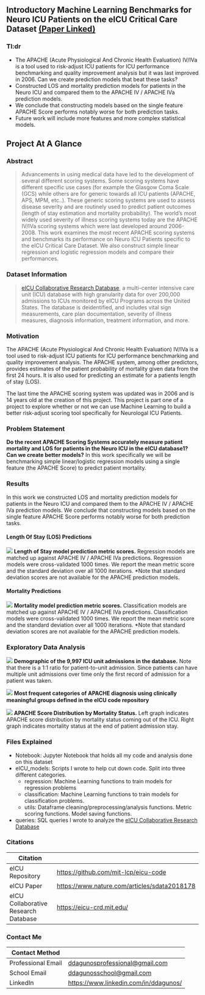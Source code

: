 ## Introductory Machine Learning Benchmarks for Neuro ICU Patients on the eICU Critical Care Dataset [(Paper Linked)](https://github.com/darwin-a/PersonalProjects/blob/master/Personal%20Programming%20Projects/Python/Data%20Science/eICU/Project%201/Introductory%20Machine%20Learning%20Benchmarks%20for%20Neuro%20ICU%20Patients%20on%20the%20eICU%20Critical%20Care%20Dataset.pdf)

### Tl:dr
- The APACHE (Acute Physiological And Chronic Health Evaluation) IV/IVa is a tool used to risk-adjust ICU patients for ICU performance benchmarking and quality improvement analysis but it was last improved in 2006. Can we create prediction models that beat these tasks?
- Constructed LOS and mortality prediction models for patients in the Neuro ICU and compared them to the APACHE IV / APACHE IVa prediction models.
- We conclude that constructing models based on the single feature APACHE Score performs notably worse for both prediction tasks.
- Future work will include more features and more complex statistical models. 
  
## Project At A Glance

### Abstract

> Advancements in using medical data have led to the development of several different scoring systems. Some scoring systems have different specific use cases (for example the Glasgow Coma Scale (GCS) while others are for generic towards all ICU patients (APACHE, APS, MPM, etc..). These generic scoring systems are used to assess disease severity and are routinely used to predict patient outcomes (length of stay estimation and mortality probability). The world’s most widely used severity of illness scoring systems today are the APACHE IV/IVa scoring systems which were last developed around 2006-2008. This work examines the most recent APACHE scoring systems and benchmarks its performance on Neuro ICU Patients specific to the eICU Critical Care Dataset. We also construct simple linear regression and logistic regression models and compare their performances.

### Dataset Information

> [eICU Collaborative Research Database](https://eicu-crd.mit.edu/), a multi-center intensive care unit (ICU) database with high granularity data for over 200,000 admissions to ICUs monitored by eICU Programs across the United States. The database is deidentified, and includes vital sign measurements, care plan documentation, severity of illness measures, diagnosis information, treatment information, and more. 

### **Motivation** 

The APACHE (Acute Physiological And Chronic Health Evaluation) IV/IVa is a tool used to risk-adjust ICU patients for ICU performance benchmarking and quality improvement analysis. The APACHE system, among other predictors, provides estimates of the patient probability of mortality given data from the first 24 hours. It is also used for predicting an estimate for a patients length of stay (LOS).

The last time the APACHE scoring system was updated was in 2006 and is 14 years old at the creation of this project. This project is part one of a project to explore whether or not we can use Machine Learning to build a better risk-adjust scoring tool specifically for Neurologal ICU Patients.

### **Problem Statement** 

**Do the recent APACHE Scoring Systems accurately measure patient mortality and LOS for patients in the Neuro ICU in the eICU database1? Can we create better models?** In this work specifically we will be benchmarking simple linear/logistic regression models using a single feature (the APACHE Score) to predict patient mortality.

### Results

In this work we constructed LOS and mortality prediction models for patients in the Neuro ICU and compared them to the APACHE IV / APACHE IVa prediction models. We conclude that constructing models based on the single feature APACHE Score performs notably worse for both prediction tasks. 

#### Length Of Stay (LOS) Predictions

![](https://raw.githubusercontent.com/darwin-a/PersonalProjects/master/Personal%20Programming%20Projects/Python/Data%20Science/eICU/Project%201/graphs/LOS.png)
**Length of Stay model prediction metric scores.** Regression models are matched up against APACHE IV / APACHE IVa predictions. Regression models were cross-validated 1000 times. We report the mean metric score and the standard deviation over all 1000 iterations. \*Note that standard deviation scores are not available for the APACHE prediction models.

#### Mortality Predictions

![](https://raw.githubusercontent.com/darwin-a/PersonalProjects/master/Personal%20Programming%20Projects/Python/Data%20Science/eICU/Project%201/graphs/MORT.png)
**Mortality model prediction metric scores.** Classification models are matched up against APACHE IV / APACHE IVa predictions. Classification models were cross-validated 1000 times. We report the mean metric score and the standard deviation over all 1000 iterations. \*Note that standard deviation scores are not available for the APACHE prediction models.

### Exploratory Data Analysis

![](https://raw.githubusercontent.com/darwin-a/PersonalProjects/master/Personal%20Programming%20Projects/Python/Data%20Science/eICU/Project%201/graphs/DEMOGRAPHICS.png)
**Demographic of the 9,997 ICU unit admissions in the database.** Note that there is a 1:1 ratio for patient-to-unit admission. Since patients can have multiple unit admissions over time only the first record of admission for a patient was taken.
  
![](https://github.com/darwin-a/PersonalProjects/blob/master/Personal%20Programming%20Projects/Python/Data%20Science/eICU/Project%201/graphs/DIAGNOSIS.png)
**Most frequent categories of APACHE diagnosis using clinically meaningful groups deﬁned in the eICU code repository**

![](https://raw.githubusercontent.com/darwin-a/PersonalProjects/b9820671f2c13d9bf1c3a8857254dabecbdefabf/Personal%20Programming%20Projects/Python/Data%20Science/eICU/Project%201/graphs/KDE%20Apache.svg)
**APACHE Score Distribution by Mortality Status.** Left graph indicates APACHE score distribution by mortality status coming out of the ICU. Right graph indicates mortality status at the end of patient admission stay. 

### Files Explained

- Notebook: Jupyter Notebook that holds all my code and analysis done on this dataset
- eICU_models: Scripts I wrote to help cut down code. Split into three different categories.
  - regression: Machine Learning functions to train models for regression problems
  - classification: Machine Learning functions to train models for classification problems.
  - utils: Dataframe cleaning/preprocessing/analysis functions. Metric scoring functions. Model saving functions.
- queries: SQL queries I wrote to analyze the [eICU Collaborative Research Database](https://eicu-crd.mit.edu/)

### Citations

| Citation |  |
| --- | --- |
| eICU Repository | https://github.com/mit-lcp/eicu-code |
| eICU Paper | https://www.nature.com/articles/sdata2018178 |
| eICU Collaborative Research Database | https://eicu-crd.mit.edu/ |

### Contact Me

| Contact Method |  |
| --- | --- |
| Professional Email | ddagunosprofessional@gmail.com |
| School Email | ddagunosschool@gmail.com |
| LinkedIn | https://www.linkedin.com/in/ddagunos/ |
